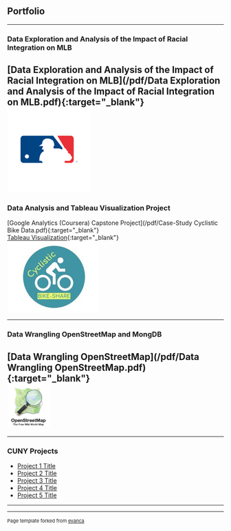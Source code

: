 ## Portfolio
---

### Data Exploration and Analysis of the Impact of Racial Integration on MLB<br>
[Data Exploration and Analysis of the Impact of Racial Integration on MLB](/pdf/Data Exploration and Analysis of the Impact of Racial Integration on MLB.pdf){:target="_blank"}
<br>
<img src="images/mlb.png?raw=true"/>
---

### Data Analysis and Tableau Visualization Project<br>
[Google Analytics (Coursera) Capstone Project](/pdf/Case-Study Cyclistic Bike Data.pdf){:target="_blank"}
<br>
[Tableau Visualization](https://public.tableau.com/app/profile/john.k.hancock/viz/Google_Capstone_16352021800480/Presentation){:target="_blank"}
<br>
<img src="images/Cyclistic.JPG?raw=true"/>

---
### Data Wrangling OpenStreetMap and MongDB<br>
[Data Wrangling OpenStreetMap](/pdf/Data Wrangling OpenStreetMap.pdf){:target="_blank"}
<br>
<img src="images/OSM_logo.png?raw=true" width="100" height="100" />
<br>
---


---

### CUNY Projects

- [Project 1 Title](http://example.com/)
- [Project 2 Title](http://example.com/)
- [Project 3 Title](http://example.com/)
- [Project 4 Title](http://example.com/)
- [Project 5 Title](http://example.com/)

---




---
<p style="font-size:11px">Page template forked from <a href="https://github.com/evanca/quick-portfolio">evanca</a></p>
<!-- Remove above link if you don't want to attibute -->
